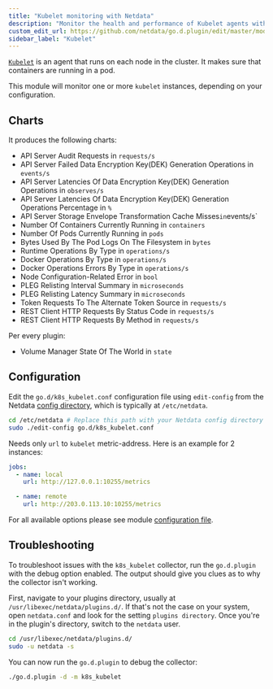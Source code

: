 ```yaml
---
title: "Kubelet monitoring with Netdata"
description: "Monitor the health and performance of Kubelet agents with zero configuration, per-second metric granularity, and interactive visualizations."
custom_edit_url: https://github.com/netdata/go.d.plugin/edit/master/modules/k8s_kubelet/README.md
sidebar_label: "Kubelet"
---
```




[`Kubelet`](https://kubernetes.io/docs/concepts/overview/components/#kubelet) is an agent that runs on each node in the
cluster. It makes sure that containers are running in a pod.

This module will monitor one or more `kubelet` instances, depending on your configuration.

## Charts

It produces the following charts:

- API Server Audit Requests in `requests/s`
- API Server Failed Data Encryption Key(DEK) Generation Operations in `events/s`
- API Server Latencies Of Data Encryption Key(DEK) Generation Operations in `observes/s`
- API Server Latencies Of Data Encryption Key(DEK) Generation Operations Percentage in `%`
- API Server Storage Envelope Transformation Cache Misses` in `events/s`
- Number Of Containers Currently Running in `containers`
- Number Of Pods Currently Running in `pods`
- Bytes Used By The Pod Logs On The Filesystem in `bytes`
- Runtime Operations By Type in `operations/s`
- Docker Operations By Type in `operations/s`
- Docker Operations Errors By Type in `operations/s`
- Node Configuration-Related Error in `bool`
- PLEG Relisting Interval Summary in `microseconds`
- PLEG Relisting Latency Summary in `microseconds`
- Token Requests To The Alternate Token Source in `requests/s`
- REST Client HTTP Requests By Status Code in `requests/s`
- REST Client HTTP Requests By Method in `requests/s`

Per every plugin:

- Volume Manager State Of The World in `state`

## Configuration

Edit the `go.d/k8s_kubelet.conf` configuration file using `edit-config` from the
Netdata [config directory](/docs/configure/nodes), which is typically at `/etc/netdata`.

```bash
cd /etc/netdata # Replace this path with your Netdata config directory
sudo ./edit-config go.d/k8s_kubelet.conf
```

Needs only `url` to `kubelet` metric-address. Here is an example for 2 instances:

```yaml
jobs:
  - name: local
    url: http://127.0.0.1:10255/metrics

  - name: remote
    url: http://203.0.113.10:10255/metrics
```

For all available options please see
module [configuration file](https://github.com/netdata/go.d.plugin/blob/master/config/go.d/k8s_kubelet.conf).

## Troubleshooting

To troubleshoot issues with the `k8s_kubelet` collector, run the `go.d.plugin` with the debug option enabled. The output
should give you clues as to why the collector isn't working.

First, navigate to your plugins directory, usually at `/usr/libexec/netdata/plugins.d/`. If that's not the case on your
system, open `netdata.conf` and look for the setting `plugins directory`. Once you're in the plugin's directory, switch
to the `netdata` user.

```bash
cd /usr/libexec/netdata/plugins.d/
sudo -u netdata -s
```

You can now run the `go.d.plugin` to debug the collector:

```bash
./go.d.plugin -d -m k8s_kubelet
```
